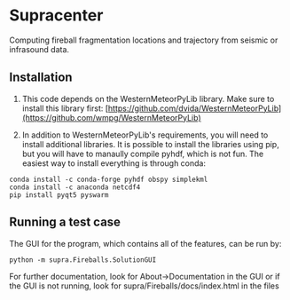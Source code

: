 # Supracenter
Computing fireball fragmentation locations and trajectory from seismic or infrasound data.

## Installation

1) This code depends on the WesternMeteorPyLib library. Make sure to install this library first: [https://github.com/dvida/WesternMeteorPyLib](https://github.com/wmpg/WesternMeteorPyLib)

1) In addition to WesternMeteorPyLib's requirements, you will need to install additional libraries. It is possible to install the libraries using pip, but you will have to manaully compile pyhdf, which is not fun. The easiest way to install everything is through conda:

```
conda install -c conda-forge pyhdf obspy simplekml
conda install -c anaconda netcdf4
pip install pyqt5 pyswarm
```

## Running a test case

The GUI for the program, which contains all of the features, can be run by:
```
python -m supra.Fireballs.SolutionGUI
```

For further documentation, look for About->Documentation in the GUI or if the GUI is not running, look for supra/Fireballs/docs/index.html in the files
